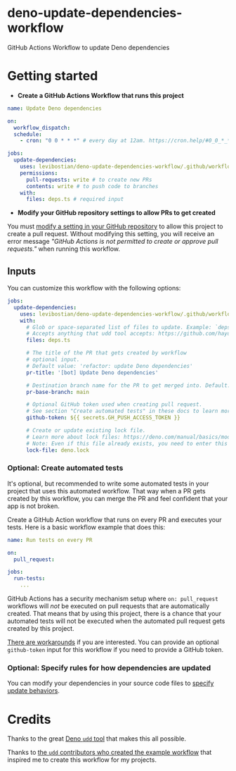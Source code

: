# deno-update-dependencies-workflow

GitHub Actions Workflow to update Deno dependencies

# Getting started 

* **Create a GitHub Actions Workflow that runs this project**

```yml
name: Update Deno dependencies 

on:
  workflow_dispatch:
  schedule:
    - cron: "0 0 * * *" # every day at 12am. https://cron.help/#0_0_*_*_*

jobs:
  update-dependencies:
    uses: levibostian/deno-update-dependencies-workflow/.github/workflows/update-deps.yml@main
    permissions: 
      pull-requests: write # to create new PRs 
      contents: write # to push code to branches 
    with:
      files: deps.ts # required input      
```

* **Modify your GitHub repository settings to allow PRs to get created**

You must [modify a setting in your GitHub repository](https://github.com/peter-evans/create-pull-request#workflow-permissions) to allow this project to create a pull request. Without modifying this setting, you will receive an error message *"GitHub Actions is not permitted to create or approve pull requests."* when running this workflow. 

## Inputs 

You can customize this workflow with the following options: 

```yml
jobs:
  update-dependencies:
    uses: levibostian/deno-update-dependencies-workflow/.github/workflows/update-deps.yml@main
    with:
      # Glob or space-separated list of files to update. Example: `deps.ts main.ts` or `*.ts`. 
      # Accepts anything that udd tool accepts: https://github.com/hayd/deno-udd#usage
      files: deps.ts 

      # The title of the PR that gets created by workflow 
      # optional input. 
      # Default value: 'refactor: update Deno dependencies'
      pr-title: '[bot] Update Deno dependencies'

      # Destination branch name for the PR to get merged into. Default: main
      pr-base-branch: main 

      # Optional GitHub token used when creating pull request. 
      # See section "Create automated tests" in these docs to learn more about why you might provide this. 
      github-token: ${{ secrets.GH_PUSH_ACCESS_TOKEN }}

      # Create or update existing lock file. 
      # Learn more about lock files: https://deno.com/manual/basics/modules/integrity_checking
      # Note: Even if this file already exists, you need to enter this input. The workflow will not find this file automatically for you. 
      lock-file: deno.lock
```

### Optional: Create automated tests 

It's optional, but recommended to write some automated tests in your project that uses this automated workflow. That way when a PR gets created by this workflow, you can merge the PR and feel confident that your app is not broken. 

Create a GitHub Action workflow that runs on every PR and executes your tests. Here is a basic workflow example that does this: 

```yml
name: Run tests on every PR

on: 
  pull_request:

jobs:
  run-tests:
    ...
```

GitHub Actions has a security mechanism setup where `on: pull_request` workflows will *not* be executed on pull requests that are automatically created. That means that by using this project, there is a chance that your automated tests will not be executed when the automated pull request gets created by this project. 

[There are workarounds](https://github.com/peter-evans/create-pull-request/blob/main/docs/concepts-guidelines.md#triggering-further-workflow-runs) if you are interested. You can provide an optional `github-token` input for this workflow if you need to provide a GitHub token. 

### Optional: Specify rules for how dependencies are updated 

You can modify your dependencies in your source code files to [specify update behaviors](https://github.com/hayd/deno-udd#semantic-versioning). 

# Credits 

Thanks to the great [Deno `udd` tool](https://github.com/hayd/deno-udd) that makes this all possible. 

Thanks to [the `udd` contributors who created the example workflow](https://github.com/hayd/deno-udd#scheduled-github-action) that inspired me to create this workflow for my projects. 